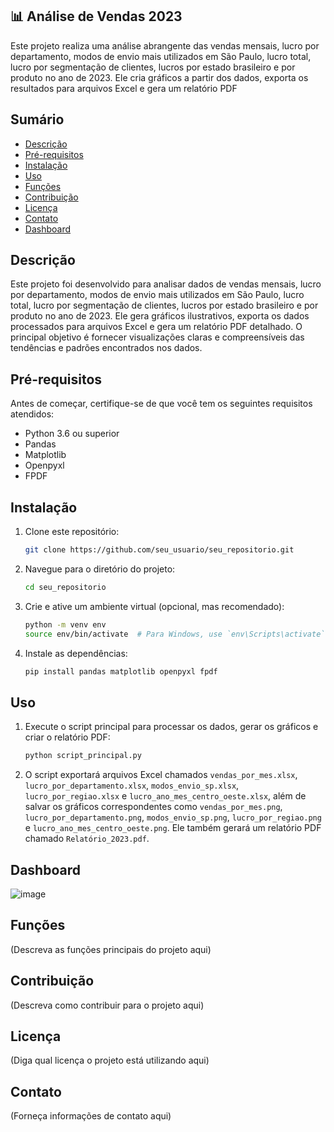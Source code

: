 ## 📊 Análise de Vendas 2023

Este projeto realiza uma análise abrangente das vendas mensais, lucro por departamento, modos de envio mais utilizados em São Paulo, lucro total, lucro por segmentação de clientes, lucros por estado brasileiro e por produto no ano de 2023. Ele cria gráficos a partir dos dados, exporta os resultados para arquivos Excel e gera um relatório PDF

## Sumário

- [Descrição](#descrição)
- [Pré-requisitos](#pré-requisitos)
- [Instalação](#instalação)
- [Uso](#uso)
- [Funções](#funções)
- [Contribuição](#contribuição)
- [Licença](#licença)
- [Contato](#contato)
- [Dashboard](#dashboard)

## Descrição

Este projeto foi desenvolvido para analisar dados de vendas mensais, lucro por departamento, modos de envio mais utilizados em São Paulo, lucro total, lucro por segmentação de clientes, lucros por estado brasileiro e por produto no ano de 2023. Ele gera gráficos ilustrativos, exporta os dados processados para arquivos Excel e gera um relatório PDF detalhado. O principal objetivo é fornecer visualizações claras e compreensíveis das tendências e padrões encontrados nos dados.


## Pré-requisitos

Antes de começar, certifique-se de que você tem os seguintes requisitos atendidos:
- Python 3.6 ou superior
- Pandas
- Matplotlib
- Openpyxl
- FPDF

## Instalação

1. Clone este repositório:
    ```bash
    git clone https://github.com/seu_usuario/seu_repositorio.git
    ```

2. Navegue para o diretório do projeto:
    ```bash
    cd seu_repositorio
    ```

3. Crie e ative um ambiente virtual (opcional, mas recomendado):
    ```bash
    python -m venv env
    source env/bin/activate  # Para Windows, use `env\Scripts\activate`
    ```

4. Instale as dependências:
    ```bash
    pip install pandas matplotlib openpyxl fpdf
    ```

## Uso

1. Execute o script principal para processar os dados, gerar os gráficos e criar o relatório PDF:
    ```bash
    python script_principal.py
    ```

2. O script exportará arquivos Excel chamados `vendas_por_mes.xlsx`, `lucro_por_departamento.xlsx`, `modos_envio_sp.xlsx`, `lucro_por_regiao.xlsx` e `lucro_ano_mes_centro_oeste.xlsx`, além de salvar os gráficos correspondentes como `vendas_por_mes.png`, `lucro_por_departamento.png`, `modos_envio_sp.png`, `lucro_por_regiao.png` e `lucro_ano_mes_centro_oeste.png`. Ele também gerará um relatório PDF chamado `Relatório_2023.pdf`.

## Dashboard

![image](https://github.com/user-attachments/assets/ee1fb9ab-0081-4a41-8e20-9d9f4af897b5)



## Funções

(Descreva as funções principais do projeto aqui)

## Contribuição

(Descreva como contribuir para o projeto aqui)

## Licença

(Diga qual licença o projeto está utilizando aqui)

## Contato

(Forneça informações de contato aqui)

